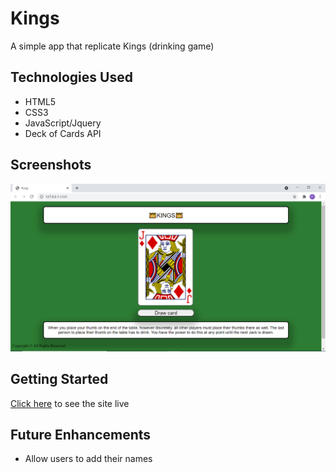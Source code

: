 # Kings

A simple app that replicate Kings (drinking game)

## Technologies Used 

- HTML5
- CSS3
- JavaScript/Jquery
- Deck of Cards API

## Screenshots

![screenshot 2](images/Capt1.png)

## Getting Started 

[Click here](https://diopp.github.io/Kings/) to see the site live

## Future Enhancements
- Allow users to add their names
